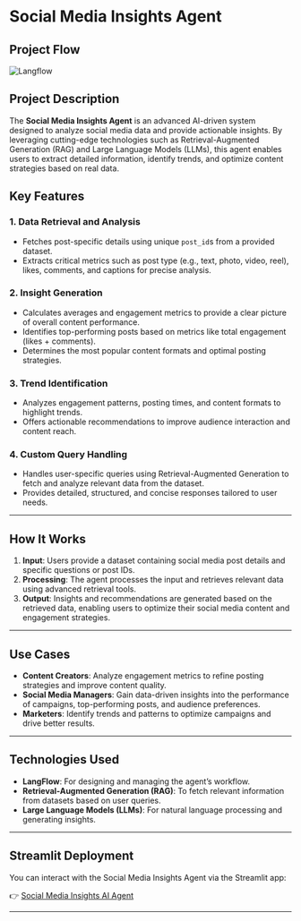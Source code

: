 # Social Media Insights Agent

## Project Flow

![Langflow](https://github.com/user-attachments/assets/7e25983f-ae15-4835-9a05-d91473f3bd31)

## Project Description
The **Social Media Insights Agent** is an advanced AI-driven system designed to analyze social media data and provide actionable insights. By leveraging cutting-edge technologies such as Retrieval-Augmented Generation (RAG) and Large Language Models (LLMs), this agent enables users to extract detailed information, identify trends, and optimize content strategies based on real data.


## Key Features

### 1. **Data Retrieval and Analysis**
- Fetches post-specific details using unique `post_id`s from a provided dataset.
- Extracts critical metrics such as post type (e.g., text, photo, video, reel), likes, comments, and captions for precise analysis.

### 2. **Insight Generation**
- Calculates averages and engagement metrics to provide a clear picture of overall content performance.
- Identifies top-performing posts based on metrics like total engagement (likes + comments).
- Determines the most popular content formats and optimal posting strategies.

### 3. **Trend Identification**
- Analyzes engagement patterns, posting times, and content formats to highlight trends.
- Offers actionable recommendations to improve audience interaction and content reach.

### 4. **Custom Query Handling**
- Handles user-specific queries using Retrieval-Augmented Generation to fetch and analyze relevant data from the dataset.
- Provides detailed, structured, and concise responses tailored to user needs.

---

## How It Works
1. **Input**: Users provide a dataset containing social media post details and specific questions or post IDs.
2. **Processing**: The agent processes the input and retrieves relevant data using advanced retrieval tools.
3. **Output**: Insights and recommendations are generated based on the retrieved data, enabling users to optimize their social media content and engagement strategies.

---

## Use Cases
- **Content Creators**: Analyze engagement metrics to refine posting strategies and improve content quality.
- **Social Media Managers**: Gain data-driven insights into the performance of campaigns, top-performing posts, and audience preferences.
- **Marketers**: Identify trends and patterns to optimize campaigns and drive better results.

---

## Technologies Used
- **LangFlow**: For designing and managing the agent’s workflow.
- **Retrieval-Augmented Generation (RAG)**: To fetch relevant information from datasets based on user queries.
- **Large Language Models (LLMs)**: For natural language processing and generating insights.

---

## Streamlit Deployment
You can interact with the Social Media Insights Agent via the Streamlit app:

👉 [Social Media Insights AI Agent](https://social-media-insights-ai-agent-mgfkxmqecgvupeny2a32ix.streamlit.app/)

---
